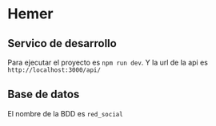 # Hemer

## Servico de desarrollo

Para ejecutar el proyecto es `npm run dev`. Y la url de la api es `http://localhost:3000/api/`

## Base de datos

El nombre de la BDD es `red_social`